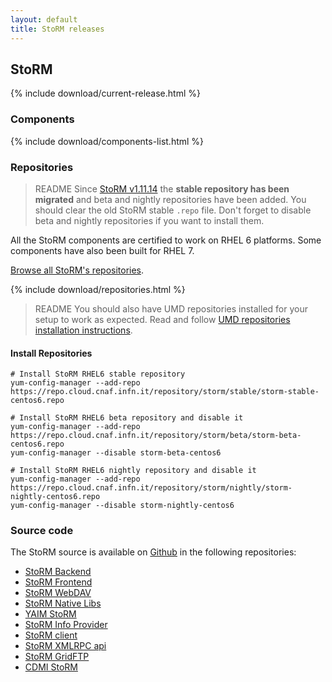 ```yaml
---
layout: default
title: StoRM releases
---
```


## StoRM

{% include download/current-release.html %}

### Components

{% include download/components-list.html %}

### Repositories <a name="stable-releases">&nbsp;</a>

> <span class="label label-success">README</span> Since
[StoRM v1.11.14]({{site.baseurl}}/release-notes/StoRM-v1.11.14.html)
the **stable repository has been migrated** and beta and nightly repositories have
been added. You should clear the old StoRM stable `.repo` file. Don't forget to
disable beta and nightly repositories if you want to install them.

All the StoRM components are certified to work on RHEL 6 platforms.
Some components have also been built for RHEL 7.

[<i class="icon-search"></i> Browse all StoRM's repositories][storm-repo-index].

{% include download/repositories.html %}

> <span class="label label-success">README</span> You should also have UMD repositories installed for your setup to work as
expected. Read and follow [UMD repositories installation instructions][umd-install-guide].

#### Install Repositories

```shell
# Install StoRM RHEL6 stable repository
yum-config-manager --add-repo https://repo.cloud.cnaf.infn.it/repository/storm/stable/storm-stable-centos6.repo

# Install StoRM RHEL6 beta repository and disable it
yum-config-manager --add-repo https://repo.cloud.cnaf.infn.it/repository/storm/beta/storm-beta-centos6.repo
yum-config-manager --disable storm-beta-centos6

# Install StoRM RHEL6 nightly repository and disable it
yum-config-manager --add-repo https://repo.cloud.cnaf.infn.it/repository/storm/nightly/storm-nightly-centos6.repo
yum-config-manager --disable storm-nightly-centos6
```

### Source code

The StoRM source is available on [Github](https://github.com) in the following repositories:

- [StoRM Backend](https://github.com/italiangrid/storm)
- [StoRM Frontend](https://github.com/italiangrid/storm-frontend)
- [StoRM WebDAV](https://github.com/italiangrid/storm-webdav)
- [StoRM Native Libs](https://github.com/italiangrid/storm-native-libs)
- [YAIM StoRM](https://github.com/italiangrid/yaim-storm)
- [StoRM Info Provider](https://github.com/italiangrid/storm-info-provider)
- [StoRM client](https://github.com/italiangrid/storm-client)
- [StoRM XMLRPC api](https://github.com/italiangrid/storm-xmlrpc-api)
- [StoRM GridFTP](https://github.com/italiangrid/storm-gridftp-dsi)
- [CDMI StoRM](https://github.com/italiangrid/cdmi-storm)

[storm-repo-index]: https://repo.cloud.cnaf.infn.it/repository/storm/index.html

[stable-repo]: https://repo.cloud.cnaf.infn.it/#browse/browse:storm:stable
[stable-repoview]: https://repo.cloud.cnaf.infn.it/repository/storm/stable/el6/x86_64/repoview/index.html
[stable-repo-file]: https://repo.cloud.cnaf.infn.it/repository/storm/stable/storm-stable-centos6.repo

[beta-repo]: https://repo.cloud.cnaf.infn.it/#browse/browse:storm:beta
[beta-repoview]: https://repo.cloud.cnaf.infn.it/repository/storm/beta/el6/x86_64/repoview/index.html
[beta-repo-file]: https://repo.cloud.cnaf.infn.it/repository/storm/beta/storm-beta-centos6.repo

[nightly-repo]: https://repo.cloud.cnaf.infn.it/#browse/browse:storm:nightly
[nightly-repoview]: https://repo.cloud.cnaf.infn.it/repository/storm/nightly/el6/x86_64/repoview/index.html
[nightly-repo-file]: https://repo.cloud.cnaf.infn.it/repository/storm/nightly/storm-nightly-centos6.repo

[umd-install-guide]: {{site.baseurl}}/documentation/sysadmin-guide/1.11.14/#umdrepos
